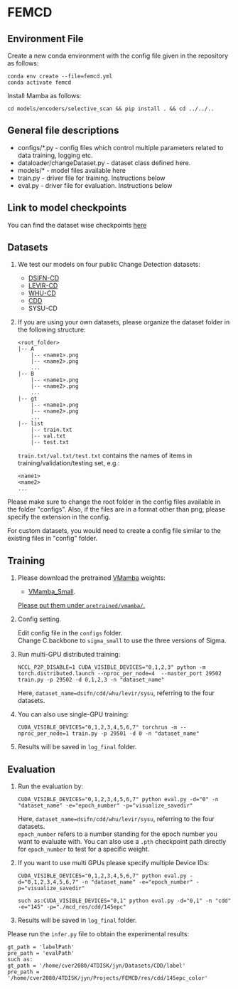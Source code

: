 # FEMCD



## Environment File

Create a new conda environment with the config file given in the repository as follows:

```
conda env create --file=femcd.yml
conda activate femcd
```

Install Mamba as follows:

```
cd models/encoders/selective_scan && pip install . && cd ../../..
```

## General file descriptions

- configs/*.py - config files which control multiple parameters related to data training, logging etc.
- dataloader/changeDataset.py - dataset class defined here.
- models/* - model files available here
- train.py - driver file for training. Instructions below
- eval.py - driver file for evaluation. Instructions below

## Link to model checkpoints

You can find the dataset wise checkpoints [here](https://pan.baidu.com/s/1l0JhCpsuRWViGrKYLQJGSw:8888)

## Datasets

1. We test our models on four public Change Detection datasets:

    - [DSIFN-CD](https://www.dropbox.com/s/1lr4m70x8jdkdr0/DSIFN-CD-256.zip?dl=0)
    - [LEVIR-CD](https://www.dropbox.com/s/18fb5jo0npu5evm/LEVIR-CD256.zip?dl=0)
    - [WHU-CD](https://www.dropbox.com/s/r76a00jcxp5d3hl/WHU-CD-256.zip?dl=0)
    - [CDD](https://www.dropbox.com/s/ls9fq5u61k8wxwk/CDD.zip?dl=0)
    - SYSU-CD

2. If you are using your own datasets, please organize the dataset folder in the following structure:

    ```
    <root_folder>
    |-- A
        |-- <name1>.png
        |-- <name2>.png
        ...
    |-- B
        |-- <name1>.png
        |-- <name2>.png
        ...
    |-- gt
        |-- <name1>.png
        |-- <name2>.png
        ...
    |-- list
        |-- train.txt
        |-- val.txt
        |-- test.txt
    ```

    `train.txt/val.txt/test.txt` contains the names of items in training/validation/testing set, e.g.:

    ```
    <name1>
    <name2>
    ...
    ```

Please make sure to change the root folder in the config files available in the folder "configs". Also, if the files are in a format other than png, please specify the extension in the config.

For custom datasets, you would need to create a config file similar to the existing files in "config" folder.

## Training

1. Please download the pretrained [VMamba](https://github.com/MzeroMiko/VMamba) weights:

    - [VMamba_Small](https://github.com/MzeroMiko/VMamba/releases/download/%2320240218/vssmsmall_dp03_ckpt_epoch_238.pth).

    <u> Please put them under `pretrained/vmamba/`. </u>


2. Config setting.

    Edit config file in the `configs` folder.    
    Change C.backbone to `sigma_small`  to use the three versions of Sigma. 

3. Run multi-GPU distributed training:

    ```shell
    NCCL_P2P_DISABLE=1 CUDA_VISIBLE_DEVICES="0,1,2,3" python -m torch.distributed.launch --nproc_per_node=4  --master_port 29502 train.py -p 29502 -d 0,1,2,3 -n "dataset_name"
    ```

    Here, `dataset_name=dsifn/cdd/whu/levir/sysu`, referring to the four datasets.

4. You can also use single-GPU training:

    ```shell
    CUDA_VISIBLE_DEVICES="0,1,2,3,4,5,6,7" torchrun -m --nproc_per_node=1 train.py -p 29501 -d 0 -n "dataset_name" 
    ```

5. Results will be saved in `log_final` folder.


## Evaluation

1. Run the evaluation by:

    ```shell
    CUDA_VISIBLE_DEVICES="0,1,2,3,4,5,6,7" python eval.py -d="0" -n "dataset_name" -e="epoch_number" -p="visualize_savedir"
    ```

    Here, `dataset_name=dsifn/cdd/whu/levir/sysu`, referring to the four datasets.\
    `epoch_number` refers to a number standing for the epoch number you want to evaluate with. You can also use a `.pth` checkpoint path directly for `epoch_number` to test for a specific weight.

2. If you want to use multi GPUs please specify multiple Device IDs:

    ```shell
    CUDA_VISIBLE_DEVICES="0,1,2,3,4,5,6,7" python eval.py -d="0,1,2,3,4,5,6,7" -n "dataset_name" -e="epoch_number" -p="visualize_savedir"
    ```

    ```shell
    such as:CUDA_VISIBLE_DEVICES="0,1" python eval.py -d="0,1" -n "cdd" -e="145" -p="./mcd_res/cdd/145epc"
    ```

3. Results will be saved in `log_final` folder.

Please run the `infer.py` file to obtain the experimental results:

```shell
gt_path = 'labelPath'
pre_path = 'evalPath'
such as:
gt_path = '/home/cver2080/4TDISK/jyn/Datasets/CDD/label'
pre_path = '/home/cver2080/4TDISK/jyn/Projects/FEMCD/res/cdd/145epc_color'
```





